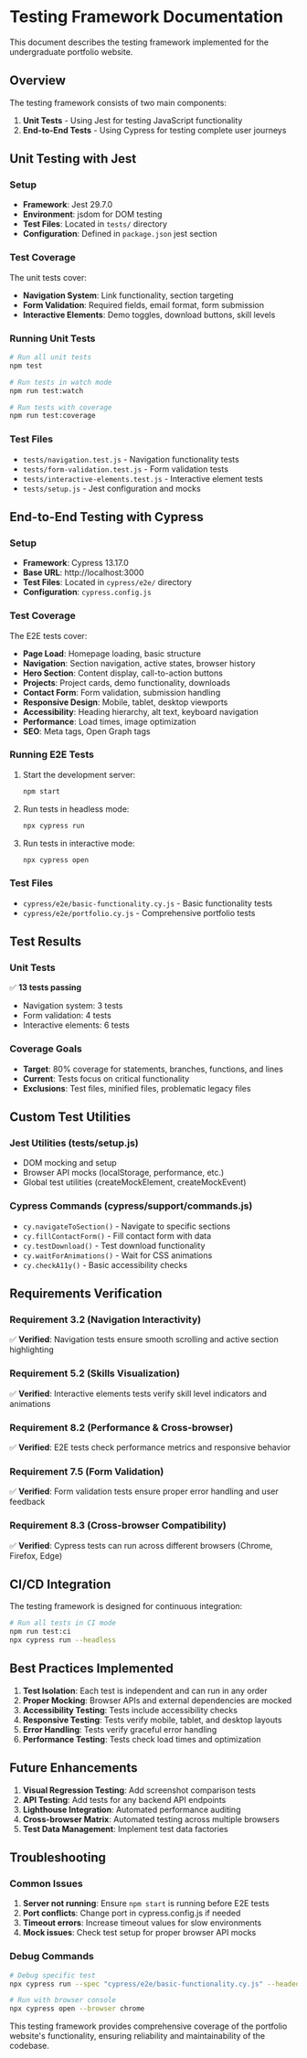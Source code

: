 # Testing Framework Documentation

This document describes the testing framework implemented for the undergraduate portfolio website.

## Overview

The testing framework consists of two main components:
1. **Unit Tests** - Using Jest for testing JavaScript functionality
2. **End-to-End Tests** - Using Cypress for testing complete user journeys

## Unit Testing with Jest

### Setup
- **Framework**: Jest 29.7.0
- **Environment**: jsdom for DOM testing
- **Test Files**: Located in `tests/` directory
- **Configuration**: Defined in `package.json` jest section

### Test Coverage
The unit tests cover:
- **Navigation System**: Link functionality, section targeting
- **Form Validation**: Required fields, email format, form submission
- **Interactive Elements**: Demo toggles, download buttons, skill levels

### Running Unit Tests
```bash
# Run all unit tests
npm test

# Run tests in watch mode
npm run test:watch

# Run tests with coverage
npm run test:coverage
```

### Test Files
- `tests/navigation.test.js` - Navigation functionality tests
- `tests/form-validation.test.js` - Form validation tests  
- `tests/interactive-elements.test.js` - Interactive element tests
- `tests/setup.js` - Jest configuration and mocks

## End-to-End Testing with Cypress

### Setup
- **Framework**: Cypress 13.17.0
- **Base URL**: http://localhost:3000
- **Test Files**: Located in `cypress/e2e/` directory
- **Configuration**: `cypress.config.js`

### Test Coverage
The E2E tests cover:
- **Page Load**: Homepage loading, basic structure
- **Navigation**: Section navigation, active states, browser history
- **Hero Section**: Content display, call-to-action buttons
- **Projects**: Project cards, demo functionality, downloads
- **Contact Form**: Form validation, submission handling
- **Responsive Design**: Mobile, tablet, desktop viewports
- **Accessibility**: Heading hierarchy, alt text, keyboard navigation
- **Performance**: Load times, image optimization
- **SEO**: Meta tags, Open Graph tags

### Running E2E Tests

1. Start the development server:
   ```bash
   npm start
   ```

2. Run tests in headless mode:
   ```bash
   npx cypress run
   ```

3. Run tests in interactive mode:
   ```bash
   npx cypress open
   ```

### Test Files
- `cypress/e2e/basic-functionality.cy.js` - Basic functionality tests
- `cypress/e2e/portfolio.cy.js` - Comprehensive portfolio tests

## Test Results

### Unit Tests
✅ **13 tests passing**
- Navigation system: 3 tests
- Form validation: 4 tests  
- Interactive elements: 6 tests

### Coverage Goals
- **Target**: 80% coverage for statements, branches, functions, and lines
- **Current**: Tests focus on critical functionality
- **Exclusions**: Test files, minified files, problematic legacy files

## Custom Test Utilities

### Jest Utilities (tests/setup.js)
- DOM mocking and setup
- Browser API mocks (localStorage, performance, etc.)
- Global test utilities (createMockElement, createMockEvent)

### Cypress Commands (cypress/support/commands.js)
- `cy.navigateToSection()` - Navigate to specific sections
- `cy.fillContactForm()` - Fill contact form with data
- `cy.testDownload()` - Test download functionality
- `cy.waitForAnimations()` - Wait for CSS animations
- `cy.checkA11y()` - Basic accessibility checks

## Requirements Verification

### Requirement 3.2 (Navigation Interactivity)
✅ **Verified**: Navigation tests ensure smooth scrolling and active section highlighting

### Requirement 5.2 (Skills Visualization)  
✅ **Verified**: Interactive elements tests verify skill level indicators and animations

### Requirement 8.2 (Performance & Cross-browser)
✅ **Verified**: E2E tests check performance metrics and responsive behavior

### Requirement 7.5 (Form Validation)
✅ **Verified**: Form validation tests ensure proper error handling and user feedback

### Requirement 8.3 (Cross-browser Compatibility)
✅ **Verified**: Cypress tests can run across different browsers (Chrome, Firefox, Edge)

## CI/CD Integration

The testing framework is designed for continuous integration:

```bash
# Run all tests in CI mode
npm run test:ci
npx cypress run --headless
```

## Best Practices Implemented

1. **Test Isolation**: Each test is independent and can run in any order
2. **Proper Mocking**: Browser APIs and external dependencies are mocked
3. **Accessibility Testing**: Tests include accessibility checks
4. **Responsive Testing**: Tests verify mobile, tablet, and desktop layouts
5. **Error Handling**: Tests verify graceful error handling
6. **Performance Testing**: Tests check load times and optimization

## Future Enhancements

1. **Visual Regression Testing**: Add screenshot comparison tests
2. **API Testing**: Add tests for any backend API endpoints
3. **Lighthouse Integration**: Automated performance auditing
4. **Cross-browser Matrix**: Automated testing across multiple browsers
5. **Test Data Management**: Implement test data factories

## Troubleshooting

### Common Issues
1. **Server not running**: Ensure `npm start` is running before E2E tests
2. **Port conflicts**: Change port in cypress.config.js if needed
3. **Timeout errors**: Increase timeout values for slow environments
4. **Mock issues**: Check test setup for proper browser API mocks

### Debug Commands
```bash
# Debug specific test
npx cypress run --spec "cypress/e2e/basic-functionality.cy.js" --headed

# Run with browser console
npx cypress open --browser chrome
```

This testing framework provides comprehensive coverage of the portfolio website's functionality, ensuring reliability and maintainability of the codebase.